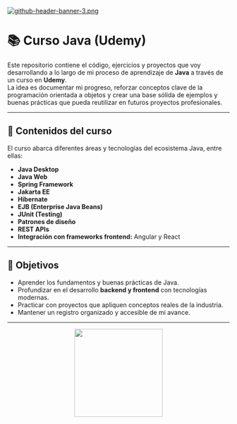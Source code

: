 [![github-header-banner-3.png](https://i.postimg.cc/kMyXRYgf/github-header-banner-3.png)](https://postimg.cc/Dm8KtgsX)

# 📚 Curso Java (Udemy)

Este repositorio contiene el código, ejercicios y proyectos que voy desarrollando a lo largo de mi proceso de aprendizaje de **Java** a través de un curso en **Udemy**.  
La idea es documentar mi progreso, reforzar conceptos clave de la programación orientada a objetos y crear una base sólida de ejemplos y buenas prácticas que pueda reutilizar en futuros proyectos profesionales.

---

## 🚀 Contenidos del curso
El curso abarca diferentes áreas y tecnologías del ecosistema Java, entre ellas:  

- **Java Desktop**  
- **Java Web**  
- **Spring Framework**  
- **Jakarta EE**  
- **Hibernate**  
- **EJB (Enterprise Java Beans)**  
- **JUnit (Testing)**  
- **Patrones de diseño**  
- **REST APIs**  
- **Integración con frameworks frontend:** Angular y React  

---

## 🎯 Objetivos
- Aprender los fundamentos y buenas prácticas de Java.  
- Profundizar en el desarrollo **backend y frontend** con tecnologías modernas.  
- Practicar con proyectos que apliquen conceptos reales de la industria.  
- Mantener un registro organizado y accesible de mi avance.  

---

<div id="header" align="center">
  <img src="https://media0.giphy.com/media/LMcB8XospGZO8UQq87/giphy.gif" width="200"/>
</div>
